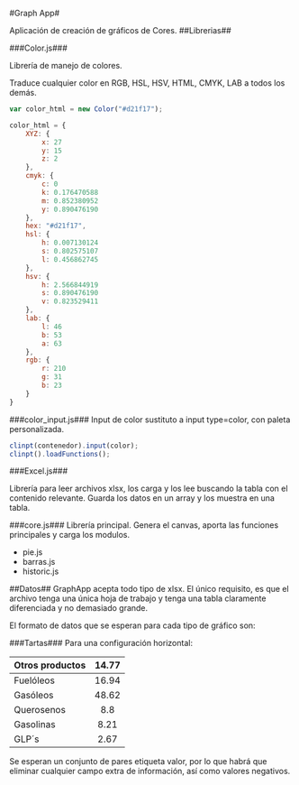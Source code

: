 #Graph App#

Aplicación de creación de gráficos de Cores.
##Librerias##

###Color.js###

Librería de manejo de colores.

Traduce cualquier color en RGB, HSL, HSV, HTML, CMYK, LAB a todos los demás.

```JavaScript
var color_html = new Color("#d21f17");

color_html = {
    XYZ: {
        x: 27
        y: 15
        z: 2
    },
    cmyk: {
        c: 0
        k: 0.176470588
        m: 0.852380952
        y: 0.890476190
    },
    hex: "#d21f17",
    hsl: {
        h: 0.007130124
        s: 0.802575107
        l: 0.456862745
    },
    hsv: {
        h: 2.566844919
        s: 0.890476190
        v: 0.823529411
    },
    lab: {
        l: 46
        b: 53
        a: 63
    },
    rgb: {
        r: 210
        g: 31
        b: 23
    }
}
```

###color_input.js###
Input de color sustituto a input type=color, con paleta personalizada.

```JavaScript
clinpt(contenedor).input(color);
clinpt().loadFunctions();
```
###Excel.js###

Librería para leer archivos xlsx, los carga y los lee buscando la tabla con el contenido relevante.
Guarda los datos en un array y los muestra en una tabla.


###core.js###
Librería principal.
Genera el canvas, aporta las funciones principales y carga los modulos.

* pie.js
* barras.js
* historic.js

##Datos##
GraphApp acepta todo tipo de xlsx.
El único requisito, es que el archivo tenga una única hoja de trabajo y tenga una tabla claramente diferenciada y no demasiado grande.

El formato de datos que se esperan para cada tipo de gráfico son:

###Tartas###
Para una configuración horizontal:

| Otros productos  | 14.77  |
| ------------- |:-------------:|
| Fuelóleos  | 16.94  |
| Gasóleos  | 48.62  |
| Querosenos  | 8.8  |
| Gasolinas  | 8.21  |
| GLP´s  | 2.67  |

Se esperan un conjunto de pares etiqueta valor, por lo que habrá que eliminar cualquier campo extra de información, así como valores negativos.


